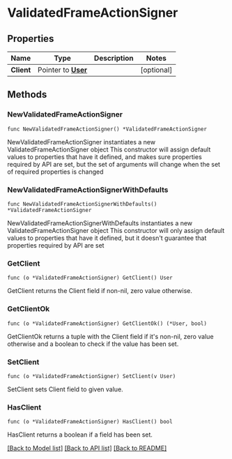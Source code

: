 # ValidatedFrameActionSigner

## Properties

Name | Type | Description | Notes
------------ | ------------- | ------------- | -------------
**Client** | Pointer to [**User**](User.md) |  | [optional] 

## Methods

### NewValidatedFrameActionSigner

`func NewValidatedFrameActionSigner() *ValidatedFrameActionSigner`

NewValidatedFrameActionSigner instantiates a new ValidatedFrameActionSigner object
This constructor will assign default values to properties that have it defined,
and makes sure properties required by API are set, but the set of arguments
will change when the set of required properties is changed

### NewValidatedFrameActionSignerWithDefaults

`func NewValidatedFrameActionSignerWithDefaults() *ValidatedFrameActionSigner`

NewValidatedFrameActionSignerWithDefaults instantiates a new ValidatedFrameActionSigner object
This constructor will only assign default values to properties that have it defined,
but it doesn't guarantee that properties required by API are set

### GetClient

`func (o *ValidatedFrameActionSigner) GetClient() User`

GetClient returns the Client field if non-nil, zero value otherwise.

### GetClientOk

`func (o *ValidatedFrameActionSigner) GetClientOk() (*User, bool)`

GetClientOk returns a tuple with the Client field if it's non-nil, zero value otherwise
and a boolean to check if the value has been set.

### SetClient

`func (o *ValidatedFrameActionSigner) SetClient(v User)`

SetClient sets Client field to given value.

### HasClient

`func (o *ValidatedFrameActionSigner) HasClient() bool`

HasClient returns a boolean if a field has been set.


[[Back to Model list]](../README.md#documentation-for-models) [[Back to API list]](../README.md#documentation-for-api-endpoints) [[Back to README]](../README.md)



